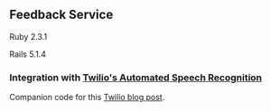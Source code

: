 ## Feedback Service ##

Ruby 2.3.1

Rails 5.1.4

### Integration with [Twilio's Automated Speech Recognition](https://www.twilio.com/speech-recognition) ###

Companion code for this [Twilio blog post](http://example.com).

